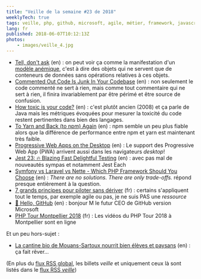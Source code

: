 ```yaml
---
title: "Veille de la semaine #23 de 2018"
weeklyTech: true
tags: veille, php, github, microsoft, agile, métier, framework, javascript, unit test, pwa, npm, bonnes pratiques, code
lang: fr
published: 2018-06-07T10:12:13Z
photos:
    - images/veille_4.jpg
---
```

* [Tell, don't ask](https://patricklouys.com/2018/05/26/tell-dont-ask/) (en)&nbsp;: on peut voir ça comme la manifestation d'un [modèle anémique](https://www.martinfowler.com/bliki/AnemicDomainModel.html), c'est à dire des objets qui ne servent que de conteneurs de données sans opérations relatives à ces objets.
* [Commented Out Code Is Junk In Your Codebase](https://www.petermorlion.com/commented-out-code-is-junk-in-your-codebase/) (en)&nbsp;: non seulement le code commenté ne sert à rien, mais comme tout commentaire qui ne sert à rien, il finira invariablement par être périmé et être source de confusion.
* [How toxic is your code?](https://erik.doernenburg.com/2008/11/how-toxic-is-your-code/) (en)&nbsp;: c'est plutôt ancien (2008) et ça parle de Java mais les métriques évoquées pour mesurer la toxicité du code restent pertinentes dans bien des langages.
* [To Yarn and Back (to npm) Again](https://mixmax.com/blog/to-yarn-and-back-again-npm) (en)&nbsp;: npm semble un peu plus fiable alors que la différence de performance entre npm et yarn est maintenant très faible.
* [Progressive Web Apps on the Desktop](https://developers.google.com/web/updates/2018/05/dpwa) (en)&nbsp;: Le support des Progressive Web App (PWA) arrivent aussi dans les navigateurs _desktop_!
* [Jest 23: 🔥 Blazing Fast Delightful Testing](https://facebook.github.io/jest/blog/2018/05/29/jest-23-blazing-fast-delightful-testing.html) (en)&nbsp;: avec pas mal de nouveautés sympas et notamment Jest Each
* [Symfony vs Laravel vs Nette - Which PHP Framework Should You Choose](https://www.tomasvotruba.cz/blog/2018/05/31/symfony-vs-laravel-vs-nette-which-php-framework-you-should-choose/) (en)&nbsp;: _There are no solutions. There are only trade-offs._ répond presque entièrement à la question.
* [7 grands principes pour piloter sans dériver](https://blog.octo.com/whats-up-agile-les-7-grands-principes-pour-piloter-sans-deriver/) (fr)&nbsp;: certains s'appliquent tout le temps, par exemple agile ou pas, je ne suis PAS une _ressource_
* [👋 Hello, GitHub](https://natfriedman.github.io/hello/) (en)&nbsp;: bonjour M le futur CEO de GitHub version Microsoft
* [PHP Tour Montpellier 2018](https://www.youtube.com/playlist?list=PL9zDdgiGjkIdNGlZUJZZswe4DcyPJc_KI) (fr)&nbsp;: Les vidéos du PHP Tour 2018 à Montpellier sont en ligne

Et un peu hors-sujet&nbsp;:

* [La cantine bio de Mouans-Sartoux nourrit bien élèves et paysans](https://reporterre.net/La-cantine-bio-de-Mouans-Sartoux-nourrit-bien-eleves-et-paysans) (en)&nbsp;: ça fait rêver…

(En plus du [flux RSS global](/rss.xml), les billets *veille*
et uniquement ceux là sont listés dans le [flux RSS *veille*](/rss/veille.xml))
